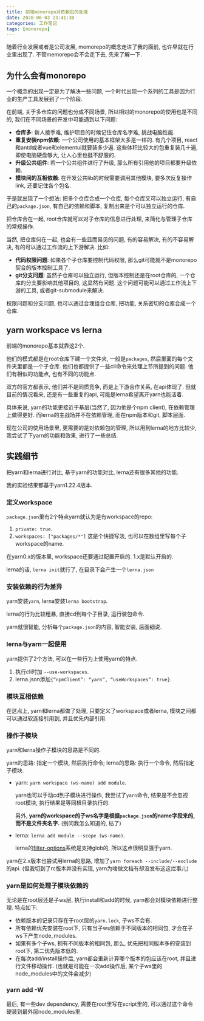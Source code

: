 ```yaml
---
title: 前端monorepo对依赖包的处理
date: 2020-06-03 23:41:30
categories: 工作笔记
tags: [monorepo]
---
```

随着行业发展或者是公司发展, memorepo的概念走进了我的面前, 也许早就在行业里出现了. 不管memorepo会不会走下去, 先来了解一下.

<!--more-->

## 为什么会有monorepo

一个概念的出现一定是为了解决一些问题, 一个时代出现一个系列的工具是因为行业的生产工具发展到了一个阶段.

在前端, 关于多仓库的问题也分成不同场景, 所以相对的monorepo的使用也是不同的, 我们在不同场景的开发中可能遇到以下问题:

+ **仓库多**: 新人接手难, 维护项目的时候记住仓库名字难, 挑战电脑性能.
+ **重复安装npm依赖**: 一个公司使用的基本框架大多是一样的. 有几个项目, react和antd或者vue和elementui就要装多少遍. 这些体积比较大的包重复装几十遍, 即使电脑硬盘够大, 让人心里也挺不舒服的.
+ **升级公共组件**: 若一个公共组件进行了升级, 那么所有引用他的项目都要升级依赖.
+ **模块间的互相依赖**: 在开发公共lib的时候需要调用其他模块, 要多次反复操作link, 还要记住各个包名.

于是就出现了一个想法: 把多个仓库合成一个仓库, 每个仓库又可以独立运行, 有自己的`package.json`, 有自己的依赖和脚本, 复制出来是个可以独立运行的仓库.

把仓库合在一起, root仓库就可以对子仓库的信息进行处理, 来简化与管理子仓库的常规操作.

当然, 把仓库何在一起, 也会有一些显而易见的问题, 有的容易解决, 有的不容易解决, 有的可以通过工作流的上下游解决. 比如:

+ **代码权限问题**: 如果各个子仓库要控制代码权限, 那么git可能就不是monorepo契合的版本控制工具了.
+ **git分支问题**: 虽然子仓库可以独立运行, 但版本控制还是在root仓库的, 一个仓库的分支要影响其他项目的, 这显然有问题. 这个问题可能可以通过工作流上下游的工具, 或者git-submodule来解决.

权限问题和分支问题, 也可以通过合理组合仓库, 把功能, 关系密切的仓库合成一个仓库.

## yarn workspace vs lerna

前端的monorepo基本就靠这2个.

他们的模式都是在root仓库下建一个文件夹, 一般是`packages`, 然后里面的每个文件夹里都是一个子仓库. 他们也都提供了一些cli命令来处理上节所提到的问题. 他们有相似的功能点, 也有不同的功能点.

双方的官方都表示, 他们并不是同质竞争, 而是上下游合作关系, 在api体现了. 但就目前的情况看来, 还是有一些重复的api, 可能是lerna希望离开yarn也能活着.

具体来说, yarn的功能更接近于基层(当然了, 因为他是个npm client), 在依赖管理上做得更好. 而lerna的主战场并不在依赖管理, 而在npm版本和git, 脚本层面.

现在公司的使用场景里, 更需要的是对依赖包的管理, 所以用到lerna的地方比较少, 我尝试了下yarn的功能和效果, 进行了一些总结.

## 实践细节

把yarn和lerna进行对比, 基于yarn的功能对比, lerna还有很多其他的功能.

我的实验结果都基于yarn1.22.4版本.

### 定义workspace

`package.json`里有2个特点yarn就认为是有workspace的repo: 

1. `private: true`.
2. `workspaces: ["packages/*"]` 这是个快捷写法, 也可以在数组里写每个子workspace的name.

在yarn0.x的版本里, workspace还要通过配置开启的. 1.x是默认开启的.

lerna的话, `lerna init`就行了, 在目录下会产生一个`lerna.json`

### 安装依赖的行为差异

yarn安装`yarn`, lerna安装`lerna bootstrap`.

lerna的行为比较粗暴, 直接cd到每个子目录, 运行装包命令.

yarn就很智能, 分析每个`package.json`的内容, 智能安装, 后面细说.

### lerna与yarn一起使用

yarn提供了2个方法, 可以在一些行为上使用yarn的特点.

1. 执行cli时加 `--use-workspaces`.
2. lerna.json添加`{“npmClient”: “yarn”, “useWorkspaces”: true}`.

### 模块互相依赖

在这点上, yarn和lerna都做了处理, 只要定义了workspace或者lerna, 模块之间都可以通过软连接引用到, 并且优先内部引用.

### 操作子模块

yarn和lerna操作子模块的思路是不同的.

yarn的思路: 指定一个模块, 然后执行命令; lerna的思路: 执行一个命令, 然后指定子模块.

+ yarn: `yarn workspace (ws-name) add module`. 

  yarn也可以手动cd到子模块进行操作, 我尝试了`yarn`命令, 结果是不会忽视root模块, 执行结果是等同根目录执行的.

  另外, **yarn的workspace的子ws名字是根据`package.json`的name字段来的, 而不是文件夹名字.** (别问我怎么知道的, 枯了)

+ lerna: `lerna add module --scope (ws-name)`. 

  lerna的[filter-options](https://github.com/lerna/lerna/tree/master/core/filter-options)系统是支持glob的, 所以这点很明显强于yarn.

yarn在2.x版本也尝试用lerna的思路, 增加了`yarn foreach --include/--exclude`的api. (但我切到了rc版本并没有实现, yarn为啥做文档有却没发布这这烂事儿)

### yarn是如何处理子模块依赖的

无论是在root层还是子ws层, 执行install和add的时候, yarn都会对模块依赖进行整理. 特点如下:

+ 依赖版本的记录只存在于root层的`yarn.lock`, 子ws不会有.
+ 所有依赖优先安装在root下, 只有当子ws依赖于不同版本的相同包, 才会在子ws下产生node_modules.
+ 如果有多个子ws, 拥有不同版本的相同包, 那么, 优先把相同版本多的安装到root下, 第二优先版本低的.
+ 在每次add/install操作后, yarn都会重新计算哪个版本的包应该在root, 并且进行文件移动操作. (也就是可能在一次add操作后, 某个子ws里的node_modules中的文件会减少)

### yarn add -W

最后, 有一些dev dependency, 需要在root里写在script里的, 可以通过这个命令硬装到最外层node_modules里.

